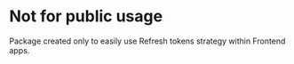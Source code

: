 # Not for public usage

Package created only to easily use Refresh tokens strategy within Frontend apps.

